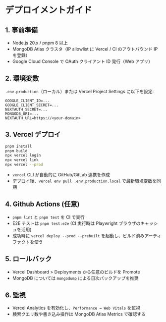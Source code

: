 # デプロイメントガイド

## 1. 事前準備
- Node.js 20.x / pnpm 8 以上
- MongoDB Atlas クラスタ（IP allowlist に Vercel / CI のアウトバウンド IP を登録）
- Google Cloud Console で OAuth クライアント ID 発行（Web アプリ）

## 2. 環境変数
`.env.production`（ローカル）または Vercel Project Settings に以下を設定:
```
GOOGLE_CLIENT_ID=...
GOOGLE_CLIENT_SECRET=...
NEXTAUTH_SECRET=...
MONGODB_URI=...
NEXTAUTH_URL=https://<your-domain>
```

## 3. Vercel デプロイ
```bash
pnpm install
pnpm build
npx vercel login
npx vercel link
npx vercel --prod
```
- `vercel` CLI が自動的に GitHub/GitLab 連携を作成
- デプロイ後、`vercel env pull .env.production.local` で最新環境変数を同期

## 4. Github Actions (任意)
- `pnpm lint` と `pnpm test` を CI で実行
- E2E テストは `pnpm test:e2e` (CI 実行時は Playwright ブラウザのキャッシュを活用)
- 成功時に `vercel deploy --prod --prebuilt` を起動し、ビルド済みアーティファクトを使う

## 5. ロールバック
- Vercel Dashboard > Deployments から任意のビルドを Promote
- MongoDB については `mongodump` による日次バックアップを推奨

## 6. 監視
- Vercel Analytics を有効化し、`Performance → Web Vitals` を監視
- 検索クエリ数や書き込み操作は MongoDB Atlas Metrics で確認する
